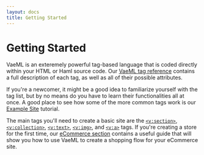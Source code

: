 ```yaml
---
layout: docs
title: Getting Started
---
```


# Getting Started

VaeML is an exteremely powerful tag-based language that is coded
directly within your HTML or Haml source code. Our [VaeML tag
reference](#vaeml) contains a full description of each tag, as well as
all of their possible attributes.

If you're a newcomer, it might be a good idea to familiarize yourself
with the tag list, but by no means do you have to learn their
functionalities all at once. A good place to see how some of the more
common tags work is our [Example Site](#example_site) tutorial.

The main tags you'll need to create a basic site are the
[`<v:section>`](#v_section), [`<v:collection>`](#v_collection),
[`<v:text>`](#v_text), [`<v:img>`](#v_img), and [`<v:a>`](#v_a) tags. If
you're creating a store for the first time, our [eCommerce
section](#ecommerce) contains a useful guide that will show you how to
use VaeML to create a shopping flow for your eCommerce site.
